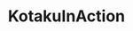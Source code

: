 ---
title: KotakuInAction
crosslinks:
- youtubefactsbot
- youtubot
- SocialJusticeInAction
- politics
- subredditcancer
- TumblrInAction
- WikiInAction
- modnews
- The_Donald
- announcements
- vegan
- KiAChatroom
- Physical_Removal
- help
- starcraft
- MozillaInAction
- pussypassdenied
- take_back_tech
- science
- ModSupport
---